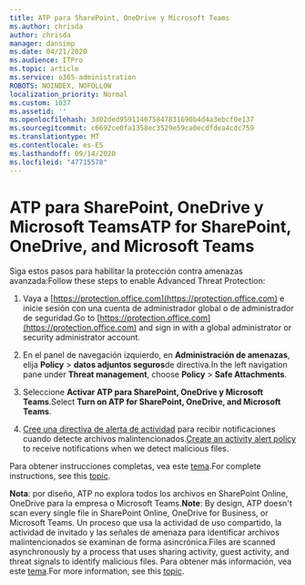 ```yaml
---
title: ATP para SharePoint, OneDrive y Microsoft Teams
ms.author: chrisda
author: chrisda
manager: dansimp
ms.date: 04/21/2020
ms.audience: ITPro
ms.topic: article
ms.service: o365-administration
ROBOTS: NOINDEX, NOFOLLOW
localization_priority: Normal
ms.custom: 1037
ms.assetid: ''
ms.openlocfilehash: 3d02ded959114675847831690b4d4a3ebcf0e137
ms.sourcegitcommit: c6692ce0fa1358ec3529e59ca0ecdfdea4cdc759
ms.translationtype: MT
ms.contentlocale: es-ES
ms.lasthandoff: 09/14/2020
ms.locfileid: "47715578"
---
```

# <a name="atp-for-sharepoint-onedrive-and-microsoft-teams"></a><span data-ttu-id="53bc9-102">ATP para SharePoint, OneDrive y Microsoft Teams</span><span class="sxs-lookup"><span data-stu-id="53bc9-102">ATP for SharePoint, OneDrive, and Microsoft Teams</span></span>

<span data-ttu-id="53bc9-103">Siga estos pasos para habilitar la protección contra amenazas avanzada:</span><span class="sxs-lookup"><span data-stu-id="53bc9-103">Follow these steps to enable Advanced Threat Protection:</span></span>

1. <span data-ttu-id="53bc9-104">Vaya a [https://protection.office.com](https://protection.office.com) e inicie sesión con una cuenta de administrador global o de administrador de seguridad.</span><span class="sxs-lookup"><span data-stu-id="53bc9-104">Go to [https://protection.office.com](https://protection.office.com) and sign in with a global administrator or security administrator account.</span></span>

2. <span data-ttu-id="53bc9-105">En el panel de navegación izquierdo, en **Administración de amenazas**, elija **Policy** \> **datos adjuntos seguros**de directiva.</span><span class="sxs-lookup"><span data-stu-id="53bc9-105">In the left navigation pane under **Threat management**, choose **Policy** \> **Safe Attachments**.</span></span>

3. <span data-ttu-id="53bc9-106">Seleccione **Activar ATP para SharePoint, OneDrive y Microsoft Teams**.</span><span class="sxs-lookup"><span data-stu-id="53bc9-106">Select **Turn on ATP for SharePoint, OneDrive, and Microsoft Teams**.</span></span>

4. <span data-ttu-id="53bc9-107">[Cree una directiva de alerta de actividad](https://docs.microsoft.com/microsoft-365/compliance/create-activity-alerts) para recibir notificaciones cuando detecte archivos malintencionados.</span><span class="sxs-lookup"><span data-stu-id="53bc9-107">[Create an activity alert policy](https://docs.microsoft.com/microsoft-365/compliance/create-activity-alerts) to receive notifications when we detect malicious files.</span></span>

<span data-ttu-id="53bc9-108">Para obtener instrucciones completas, vea este [tema](https://docs.microsoft.com/microsoft-365/security/office-365-security/turn-on-atp-for-spo-odb-and-teams).</span><span class="sxs-lookup"><span data-stu-id="53bc9-108">For complete instructions, see this [topic](https://docs.microsoft.com/microsoft-365/security/office-365-security/turn-on-atp-for-spo-odb-and-teams).</span></span>

<span data-ttu-id="53bc9-109">**Nota**: por diseño, ATP no explora todos los archivos en SharePoint Online, OneDrive para la empresa o Microsoft Teams.</span><span class="sxs-lookup"><span data-stu-id="53bc9-109">**Note**: By design, ATP doesn't scan every single file in SharePoint Online, OneDrive for Business, or Microsoft Teams.</span></span> <span data-ttu-id="53bc9-110">Un proceso que usa la actividad de uso compartido, la actividad de invitado y las señales de amenaza para identificar archivos malintencionados se examinan de forma asincrónica.</span><span class="sxs-lookup"><span data-stu-id="53bc9-110">Files are scanned asynchronously by a process that uses sharing activity, guest activity, and threat signals to identify malicious files.</span></span> <span data-ttu-id="53bc9-111">Para obtener más información, vea este [tema](https://docs.microsoft.com/microsoft-365/security/office-365-security/atp-for-spo-odb-and-teams).</span><span class="sxs-lookup"><span data-stu-id="53bc9-111">For more information, see this [topic](https://docs.microsoft.com/microsoft-365/security/office-365-security/atp-for-spo-odb-and-teams).</span></span>
